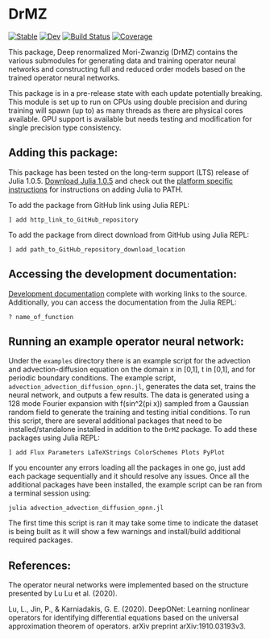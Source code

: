 # DrMZ

[![Stable](https://img.shields.io/badge/docs-stable-blue.svg)](https://brekmeuris.github.io/DrMZ.jl/stable)
[![Dev](https://img.shields.io/badge/docs-dev-blue.svg)](https://brekmeuris.github.io/DrMZ.jl/dev)
[![Build Status](https://github.com/brekmeuris/DrMZ.jl/workflows/CI/badge.svg)](https://github.com/brekmeuris/DrMZ.jl/actions)
[![Coverage](https://codecov.io/gh/brekmeuris/DrMZ.jl/branch/master/graph/badge.svg)](https://codecov.io/gh/brekmeuris/DrMZ.jl)


This package, Deep renormalized Mori-Zwanzig (DrMZ) contains the various submodules for generating data and training operator neural networks and constructing full and reduced order models based on the trained operator neural networks.

This package is in a pre-release state with each update potentially breaking. This module is set up to run on CPUs using double precision and during training will spawn (up to) as many threads as there are physical cores available. GPU support is available but needs testing and modification for single precision type consistency.


## Adding this package:

This package has been tested on the long-term support (LTS) release of Julia 1.0.5. [Download Julia 1.0.5](https://julialang.org/downloads/#long_term_support_release) and check out the [platform specific instructions](https://julialang.org/downloads/platform/) for instructions on adding Julia to PATH.

To add the package from GitHub link using Julia REPL:

``` ] add http_link_to_GitHub_repository ```

To add the package from direct download from GitHub using Julia REPL:

``` ] add path_to_GitHub_repository_download_location ```


## Accessing the development documentation:

[Development documentation](https://brekmeuris.github.io/DrMZ.jl/dev/) complete with working links to the source. Additionally, you can access the documentation from the Julia REPL:

```? name_of_function```

## Running an example operator neural network:

Under the ```examples``` directory there is an example script for the advection and advection-diffusion equation on the domain x in [0,1], t in [0,1], and for periodic boundary conditions. The example script, ```advection_advection_diffusion_opnn.jl```, generates the data set, trains the neural network, and outputs a few results. The data is generated using a 128 mode Fourier expansion with f(sin^2(pi x)) sampled from a Gaussian random field to generate the training and testing initial conditions. To run this script, there are several additional packages that need to be installed/standalone installed in addition to the ```DrMZ``` package. To add these packages using Julia REPL:

``` ] add Flux Parameters LaTeXStrings ColorSchemes Plots PyPlot ```

If you encounter any errors loading all the packages in one go, just add each package sequentially and it should resolve any issues. Once all the additional packages have been installed, the example script can be ran from a terminal session using:

```julia advection_advection_diffusion_opnn.jl```

The first time this script is ran it may take some time to indicate the dataset is being built as it will show a few warnings and install/build additional required packages.

## References:

The operator neural networks were implemented based on the structure presented by Lu Lu et al. (2020).

Lu, L., Jin, P., & Karniadakis, G. E. (2020). DeepONet: Learning nonlinear operators for identifying differential equations based on the universal approximation theorem of operators. arXiv preprint arXiv:1910.03193v3.
